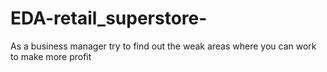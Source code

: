 # EDA-retail_superstore-
As a business manager try to find out the weak areas where you can work to make more profit
